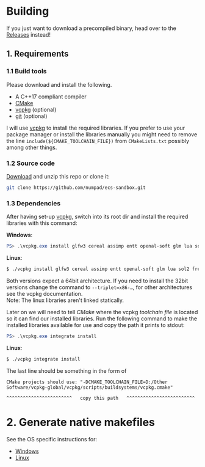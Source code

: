 # Building

If you just want to download a precompiled binary, head over to the [Releases](https://github.com/numpad/ecs-sandbox/releases) instead!

## 1. Requirements


### 1.1 Build tools
Please download and install the following.
 - A C++17 compliant compiler
 - [CMake](https://cmake.org/)
 - [vcpkg](https://github.com/microsoft/vcpkg) (optional)
 - [git](https://git-scm.com/) (optional)

I will use [vcpkg](https://github.com/microsoft/vcpkg) to install the required libraries.
If you prefer to use your package manager or install the libraries manually you might need
to remove the line `include(${CMAKE_TOOLCHAIN_FILE})` from `CMakeLists.txt` possibly among
other things.


### 1.2 Source code
[Download](https://github.com/numpad/ecs-sandbox/archive/develop.zip) and unzip this repo or clone it:
```bash
git clone https://github.com/numpad/ecs-sandbox.git
```


### 1.3 Dependencies
After having set-up [vcpkg](https://github.com/microsoft/vcpkg), switch into its root dir
and install the required libraries with this command:

**Windows**:
```PowerShell
PS> .\vcpkg.exe install glfw3 cereal assimp entt openal-soft glm lua sol2 freetype enet fmt yoga --triplet=x64-windows-static
```
**Linux**:
```bash
$ ./vcpkg install glfw3 cereal assimp entt openal-soft glm lua sol2 freetype enet fmt yoga --triplet=x64-linux
```

Both versions expect a 64bit architecture. If you need to install the 32bit versions change
the command to `--triplet=x86-…`, for other architectures see the vcpkg documentation.  
Note: The linux libraries aren't linked statically.

Later on we will need to tell _CMake_ where the vcpkg _toolchain file_ is located so it can find our installed libraries.
Run the following command to make the installed libraries available for use and copy the path it prints to stdout:
```PowerShell
PS> .\vcpkg.exe integrate install
```
**Linux**:
```bash
$ ./vcpkg integrate install
```
The last line should be something in the form of
```
CMake projects should use: "-DCMAKE_TOOLCHAIN_FILE=D:/Other Software/vcpkg-global/vcpkg/scripts/buildsystems/vcpkg.cmake"
                                                   ^^^^^^^^^^^^^^^^^^^^^^^^   copy this path   ^^^^^^^^^^^^^^^^^^^^^^^^^
```

# 2. Generate native makefiles
See the OS specific instructions for:
- [Windows](build_windows.md)
- [Linux](build_linux.md)

